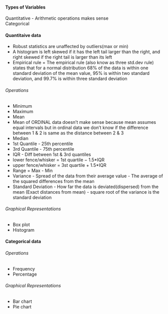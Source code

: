 #### Types of Variables
Quantitative - Arithmetic operations makes sense <br/>
Categorical   <br/>

#### Quantitaive data
* Robust statistics are unaffected by outliers(max or min) <br/>
* A histogram is left skewed if it has the left tail larger than the right, and right skewed if the right tail is larger than its left <br/>
* Empirical rule = The empirical rule (also know as three std.dev rule) states that for a normal distribution 68% of the data is within one standard deviation of the mean value, 95% is within two standard deviation, and 99.7% is within three standard deviation <br/>

###### Operations
* Minimum <br/>
* Maximum <br/>
* Mean <br/>
 * Mean of ORDINAL data doesn’t make sense because mean assumes equal intervals but in ordinal data we don’t know if the difference between 1 & 2 is same as the distance between 2 & 3
* Median <br/>
* 1st Quantile - 25th percentile <br/>
* 3rd Quantile - 75th percentile <br/>
* IQR - Diff between 1st & 3rd quantiles <br/>
* lower fence/whisker = 1st quartile − 1.5*IQR <br/>
* upper fence/whisker = 3st quartile + 1.5*IQR <br/>
* Range = Max - Min <br/>
* Variance - Spread of the data from their average value - The average of the squared differences from the mean <br/>
* Standard Deviation - How far the data is deviated(dispersed) from the mean (Exact distances from mean) - square root of the variance is the standard deviation <br/>

###### Graphical Representations
* Box plot
* Histogram


#### Categorical data

###### Operations
* Frequency  <br/>
* Percentage  <br/>

###### Graphical Representations
* Bar chart <br/>
* Pie chart <br/>






 <br/>
&nbsp; 
